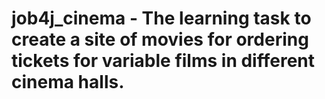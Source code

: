 # job4j_cinema - The learning task to create a site of movies for ordering tickets for variable films in different cinema halls.
